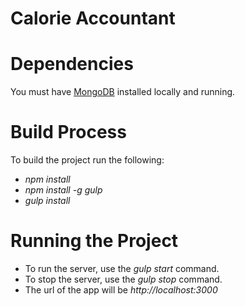 Calorie Accountant
================

# Dependencies
You must have [MongoDB](http://docs.mongodb.org/manual/installation/) installed locally and running.

# Build Process
To build the project run the following:
* *npm install*
* *npm install -g gulp*
* *gulp install*

# Running the Project
* To run the server, use the *gulp start* command.
* To stop the server, use the *gulp stop* command.
* The url of the app will be *http://localhost:3000*
